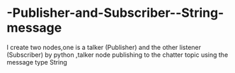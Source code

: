 # -Publisher-and-Subscriber--String-message
I create two nodes,one is a talker (Publisher) and the other listener (Subscriber) by python ,talker node publishing to the chatter topic using the message type String
